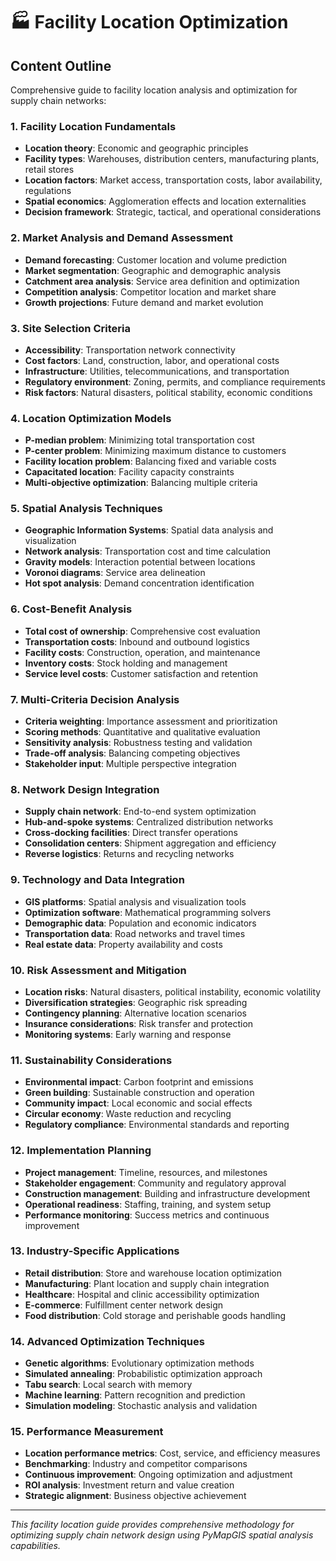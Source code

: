 # 🏭 Facility Location Optimization

## Content Outline

Comprehensive guide to facility location analysis and optimization for supply chain networks:

### 1. Facility Location Fundamentals
- **Location theory**: Economic and geographic principles
- **Facility types**: Warehouses, distribution centers, manufacturing plants, retail stores
- **Location factors**: Market access, transportation costs, labor availability, regulations
- **Spatial economics**: Agglomeration effects and location externalities
- **Decision framework**: Strategic, tactical, and operational considerations

### 2. Market Analysis and Demand Assessment
- **Demand forecasting**: Customer location and volume prediction
- **Market segmentation**: Geographic and demographic analysis
- **Catchment area analysis**: Service area definition and optimization
- **Competition analysis**: Competitor location and market share
- **Growth projections**: Future demand and market evolution

### 3. Site Selection Criteria
- **Accessibility**: Transportation network connectivity
- **Cost factors**: Land, construction, labor, and operational costs
- **Infrastructure**: Utilities, telecommunications, and transportation
- **Regulatory environment**: Zoning, permits, and compliance requirements
- **Risk factors**: Natural disasters, political stability, economic conditions

### 4. Location Optimization Models
- **P-median problem**: Minimizing total transportation cost
- **P-center problem**: Minimizing maximum distance to customers
- **Facility location problem**: Balancing fixed and variable costs
- **Capacitated location**: Facility capacity constraints
- **Multi-objective optimization**: Balancing multiple criteria

### 5. Spatial Analysis Techniques
- **Geographic Information Systems**: Spatial data analysis and visualization
- **Network analysis**: Transportation cost and time calculation
- **Gravity models**: Interaction potential between locations
- **Voronoi diagrams**: Service area delineation
- **Hot spot analysis**: Demand concentration identification

### 6. Cost-Benefit Analysis
- **Total cost of ownership**: Comprehensive cost evaluation
- **Transportation costs**: Inbound and outbound logistics
- **Facility costs**: Construction, operation, and maintenance
- **Inventory costs**: Stock holding and management
- **Service level costs**: Customer satisfaction and retention

### 7. Multi-Criteria Decision Analysis
- **Criteria weighting**: Importance assessment and prioritization
- **Scoring methods**: Quantitative and qualitative evaluation
- **Sensitivity analysis**: Robustness testing and validation
- **Trade-off analysis**: Balancing competing objectives
- **Stakeholder input**: Multiple perspective integration

### 8. Network Design Integration
- **Supply chain network**: End-to-end system optimization
- **Hub-and-spoke systems**: Centralized distribution networks
- **Cross-docking facilities**: Direct transfer operations
- **Consolidation centers**: Shipment aggregation and efficiency
- **Reverse logistics**: Returns and recycling networks

### 9. Technology and Data Integration
- **GIS platforms**: Spatial analysis and visualization tools
- **Optimization software**: Mathematical programming solvers
- **Demographic data**: Population and economic indicators
- **Transportation data**: Road networks and travel times
- **Real estate data**: Property availability and costs

### 10. Risk Assessment and Mitigation
- **Location risks**: Natural disasters, political instability, economic volatility
- **Diversification strategies**: Geographic risk spreading
- **Contingency planning**: Alternative location scenarios
- **Insurance considerations**: Risk transfer and protection
- **Monitoring systems**: Early warning and response

### 11. Sustainability Considerations
- **Environmental impact**: Carbon footprint and emissions
- **Green building**: Sustainable construction and operation
- **Community impact**: Local economic and social effects
- **Circular economy**: Waste reduction and recycling
- **Regulatory compliance**: Environmental standards and reporting

### 12. Implementation Planning
- **Project management**: Timeline, resources, and milestones
- **Stakeholder engagement**: Community and regulatory approval
- **Construction management**: Building and infrastructure development
- **Operational readiness**: Staffing, training, and system setup
- **Performance monitoring**: Success metrics and continuous improvement

### 13. Industry-Specific Applications
- **Retail distribution**: Store and warehouse location optimization
- **Manufacturing**: Plant location and supply chain integration
- **Healthcare**: Hospital and clinic accessibility optimization
- **E-commerce**: Fulfillment center network design
- **Food distribution**: Cold storage and perishable goods handling

### 14. Advanced Optimization Techniques
- **Genetic algorithms**: Evolutionary optimization methods
- **Simulated annealing**: Probabilistic optimization approach
- **Tabu search**: Local search with memory
- **Machine learning**: Pattern recognition and prediction
- **Simulation modeling**: Stochastic analysis and validation

### 15. Performance Measurement
- **Location performance metrics**: Cost, service, and efficiency measures
- **Benchmarking**: Industry and competitor comparisons
- **Continuous improvement**: Ongoing optimization and adjustment
- **ROI analysis**: Investment return and value creation
- **Strategic alignment**: Business objective achievement

---

*This facility location guide provides comprehensive methodology for optimizing supply chain network design using PyMapGIS spatial analysis capabilities.*
